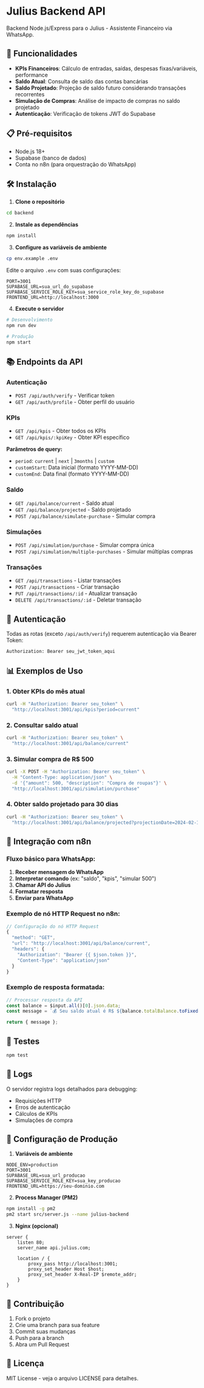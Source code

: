 # Julius Backend API

Backend Node.js/Express para o Julius - Assistente Financeiro via WhatsApp.

## 🚀 Funcionalidades

- **KPIs Financeiros**: Cálculo de entradas, saídas, despesas fixas/variáveis, performance
- **Saldo Atual**: Consulta de saldo das contas bancárias
- **Saldo Projetado**: Projeção de saldo futuro considerando transações recorrentes
- **Simulação de Compras**: Análise de impacto de compras no saldo projetado
- **Autenticação**: Verificação de tokens JWT do Supabase

## 📋 Pré-requisitos

- Node.js 18+
- Supabase (banco de dados)
- Conta no n8n (para orquestração do WhatsApp)

## 🛠️ Instalação

1. **Clone o repositório**
```bash
cd backend
```

2. **Instale as dependências**
```bash
npm install
```

3. **Configure as variáveis de ambiente**
```bash
cp env.example .env
```

Edite o arquivo `.env` com suas configurações:
```env
PORT=3001
SUPABASE_URL=sua_url_do_supabase
SUPABASE_SERVICE_ROLE_KEY=sua_service_role_key_do_supabase
FRONTEND_URL=http://localhost:3000
```

4. **Execute o servidor**
```bash
# Desenvolvimento
npm run dev

# Produção
npm start
```

## 📚 Endpoints da API

### Autenticação
- `POST /api/auth/verify` - Verificar token
- `GET /api/auth/profile` - Obter perfil do usuário

### KPIs
- `GET /api/kpis` - Obter todos os KPIs
- `GET /api/kpis/:kpiKey` - Obter KPI específico

**Parâmetros de query:**
- `period`: `current` | `next` | `3months` | `custom`
- `customStart`: Data inicial (formato YYYY-MM-DD)
- `customEnd`: Data final (formato YYYY-MM-DD)

### Saldo
- `GET /api/balance/current` - Saldo atual
- `GET /api/balance/projected` - Saldo projetado
- `POST /api/balance/simulate-purchase` - Simular compra

### Simulações
- `POST /api/simulation/purchase` - Simular compra única
- `POST /api/simulation/multiple-purchases` - Simular múltiplas compras

### Transações
- `GET /api/transactions` - Listar transações
- `POST /api/transactions` - Criar transação
- `PUT /api/transactions/:id` - Atualizar transação
- `DELETE /api/transactions/:id` - Deletar transação

## 🔐 Autenticação

Todas as rotas (exceto `/api/auth/verify`) requerem autenticação via Bearer Token:

```
Authorization: Bearer seu_jwt_token_aqui
```

## 📊 Exemplos de Uso

### 1. Obter KPIs do mês atual
```bash
curl -H "Authorization: Bearer seu_token" \
  "http://localhost:3001/api/kpis?period=current"
```

### 2. Consultar saldo atual
```bash
curl -H "Authorization: Bearer seu_token" \
  "http://localhost:3001/api/balance/current"
```

### 3. Simular compra de R$ 500
```bash
curl -X POST -H "Authorization: Bearer seu_token" \
  -H "Content-Type: application/json" \
  -d '{"amount": 500, "description": "Compra de roupas"}' \
  "http://localhost:3001/api/simulation/purchase"
```

### 4. Obter saldo projetado para 30 dias
```bash
curl -H "Authorization: Bearer seu_token" \
  "http://localhost:3001/api/balance/projected?projectionDate=2024-02-15"
```

## 🔄 Integração com n8n

### Fluxo básico para WhatsApp:

1. **Receber mensagem do WhatsApp**
2. **Interpretar comando** (ex: "saldo", "kpis", "simular 500")
3. **Chamar API do Julius**
4. **Formatar resposta**
5. **Enviar para WhatsApp**

### Exemplo de nó HTTP Request no n8n:

```javascript
// Configuração do nó HTTP Request
{
  "method": "GET",
  "url": "http://localhost:3001/api/balance/current",
  "headers": {
    "Authorization": "Bearer {{ $json.token }}",
    "Content-Type": "application/json"
  }
}
```

### Exemplo de resposta formatada:

```javascript
// Processar resposta da API
const balance = $input.all()[0].json.data;
const message = `💰 Seu saldo atual é R$ ${balance.totalBalance.toFixed(2)}`;

return { message };
```

## 🧪 Testes

```bash
npm test
```

## 📝 Logs

O servidor registra logs detalhados para debugging:

- Requisições HTTP
- Erros de autenticação
- Cálculos de KPIs
- Simulações de compra

## 🔧 Configuração de Produção

1. **Variáveis de ambiente**
```env
NODE_ENV=production
PORT=3001
SUPABASE_URL=sua_url_producao
SUPABASE_SERVICE_ROLE_KEY=sua_key_producao
FRONTEND_URL=https://seu-dominio.com
```

2. **Process Manager (PM2)**
```bash
npm install -g pm2
pm2 start src/server.js --name julius-backend
```

3. **Nginx (opcional)**
```nginx
server {
    listen 80;
    server_name api.julius.com;

    location / {
        proxy_pass http://localhost:3001;
        proxy_set_header Host $host;
        proxy_set_header X-Real-IP $remote_addr;
    }
}
```

## 🤝 Contribuição

1. Fork o projeto
2. Crie uma branch para sua feature
3. Commit suas mudanças
4. Push para a branch
5. Abra um Pull Request

## 📄 Licença

MIT License - veja o arquivo LICENSE para detalhes. 
